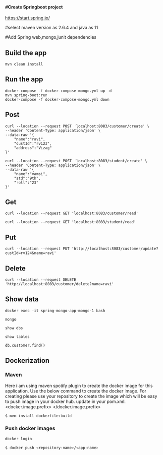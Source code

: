 #### **#Create Springboot project**

https://start.spring.io/

#select maven version as 2.6.4 and java as 11

#Add Spring web,mongo,junit dependencies

## Build the app
``` 
mvn clean install
```

## Run the app
``` 
docker-compose -f docker-compose-mongo.yml up -d
mvn spring-boot:run
docker-compose -f docker-compose-mongo.yml down
```

## Post
``` 
curl --location --request POST 'localhost:8083/customer/create' \
--header 'Content-Type: application/json' \
--data-raw '{
    "name":"ravi",
    "custId":"rv123",
    "address":"Vizag"
}'

curl --location --request POST 'localhost:8083/student/create' \
--header 'Content-Type: application/json' \
--data-raw '{
    "name":"vamsi",
    "std":"9th",
    "roll":"23"
}'
```

## Get
``` 
curl --location --request GET 'localhost:8083/customer/read'

curl --location --request GET 'localhost:8083/student/read'
```

## Put
``` 
curl --location --request PUT 'http://localhost:8083/customer/update?custId=rv124&name=ravi' 
```

## Delete
```
curl --location --request DELETE 'http://localhost:8083/customer/delete?name=ravi' 
```


## Show data
```
docker exec -it spring-mongo-app-mongo-1 bash

mongo

show dbs

show tables

db.customer.find()

```

## Dockerization

### Maven 
Here i am using maven spotify plugin to create the docker image for this application.
Use the below command to create the docker image.
For creating please use your repository to create the image which will be easy to push image in your docker hub.
update in your pom.xml.
<docker.image.prefix> <your repo name> </docker.image.prefix>

```bash
$ mvn install dockerfile:build
```

### Push docker images

```bash
docker login

$ docker push <repository-name>/<app-name>

```

